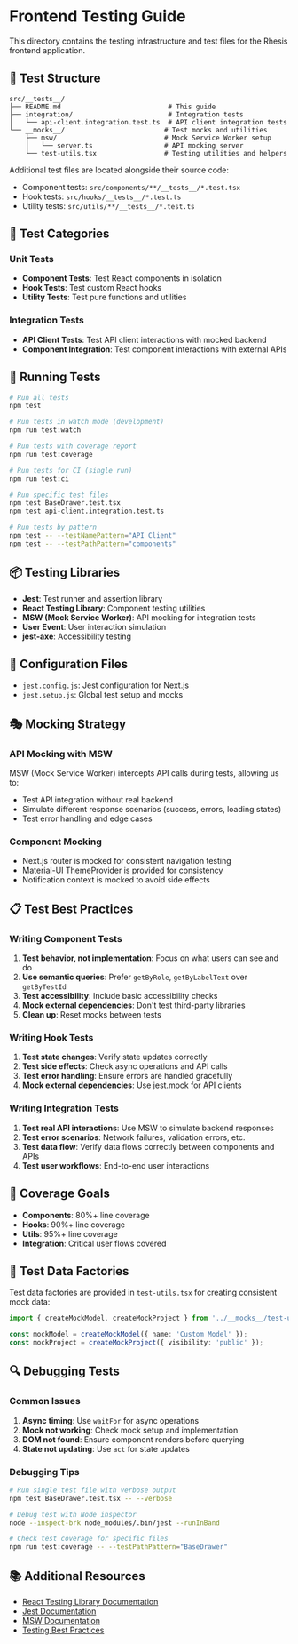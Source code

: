 # Frontend Testing Guide

This directory contains the testing infrastructure and test files for the Rhesis frontend application.

## 📁 Test Structure

```
src/__tests__/
├── README.md                           # This guide
├── integration/                        # Integration tests
│   └── api-client.integration.test.ts  # API client integration tests
└── __mocks__/                         # Test mocks and utilities
    ├── msw/                           # Mock Service Worker setup
    │   └── server.ts                  # API mocking server
    └── test-utils.tsx                 # Testing utilities and helpers
```

Additional test files are located alongside their source code:

- Component tests: `src/components/**/__tests__/*.test.tsx`
- Hook tests: `src/hooks/__tests__/*.test.ts`
- Utility tests: `src/utils/**/__tests__/*.test.ts`

## 🧪 Test Categories

### Unit Tests

- **Component Tests**: Test React components in isolation
- **Hook Tests**: Test custom React hooks
- **Utility Tests**: Test pure functions and utilities

### Integration Tests

- **API Client Tests**: Test API client interactions with mocked backend
- **Component Integration**: Test component interactions with external APIs

## 🚀 Running Tests

```bash
# Run all tests
npm test

# Run tests in watch mode (development)
npm run test:watch

# Run tests with coverage report
npm run test:coverage

# Run tests for CI (single run)
npm run test:ci

# Run specific test files
npm test BaseDrawer.test.tsx
npm test api-client.integration.test.ts

# Run tests by pattern
npm test -- --testNamePattern="API Client"
npm test -- --testPathPattern="components"
```

## 📦 Testing Libraries

- **Jest**: Test runner and assertion library
- **React Testing Library**: Component testing utilities
- **MSW (Mock Service Worker)**: API mocking for integration tests
- **User Event**: User interaction simulation
- **jest-axe**: Accessibility testing

## 🔧 Configuration Files

- `jest.config.js`: Jest configuration for Next.js
- `jest.setup.js`: Global test setup and mocks

## 🎭 Mocking Strategy

### API Mocking with MSW

MSW (Mock Service Worker) intercepts API calls during tests, allowing us to:

- Test API integration without real backend
- Simulate different response scenarios (success, errors, loading states)
- Test error handling and edge cases

### Component Mocking

- Next.js router is mocked for consistent navigation testing
- Material-UI ThemeProvider is provided for consistency
- Notification context is mocked to avoid side effects

## 📋 Test Best Practices

### Writing Component Tests

1. **Test behavior, not implementation**: Focus on what users can see and do
2. **Use semantic queries**: Prefer `getByRole`, `getByLabelText` over `getByTestId`
3. **Test accessibility**: Include basic accessibility checks
4. **Mock external dependencies**: Don't test third-party libraries
5. **Clean up**: Reset mocks between tests

### Writing Hook Tests

1. **Test state changes**: Verify state updates correctly
2. **Test side effects**: Check async operations and API calls
3. **Test error handling**: Ensure errors are handled gracefully
4. **Mock external dependencies**: Use jest.mock for API clients

### Writing Integration Tests

1. **Test real API interactions**: Use MSW to simulate backend responses
2. **Test error scenarios**: Network failures, validation errors, etc.
3. **Test data flow**: Verify data flows correctly between components and APIs
4. **Test user workflows**: End-to-end user interactions

## 🎯 Coverage Goals

- **Components**: 80%+ line coverage
- **Hooks**: 90%+ line coverage
- **Utils**: 95%+ line coverage
- **Integration**: Critical user flows covered

## 📝 Test Data Factories

Test data factories are provided in `test-utils.tsx` for creating consistent mock data:

```typescript
import { createMockModel, createMockProject } from '../__mocks__/test-utils';

const mockModel = createMockModel({ name: 'Custom Model' });
const mockProject = createMockProject({ visibility: 'public' });
```

## 🔍 Debugging Tests

### Common Issues

1. **Async timing**: Use `waitFor` for async operations
2. **Mock not working**: Check mock setup and implementation
3. **DOM not found**: Ensure component renders before querying
4. **State not updating**: Use `act` for state updates

### Debugging Tips

```bash
# Run single test file with verbose output
npm test BaseDrawer.test.tsx -- --verbose

# Debug test with Node inspector
node --inspect-brk node_modules/.bin/jest --runInBand

# Check test coverage for specific files
npm run test:coverage -- --testPathPattern="BaseDrawer"
```

## 📚 Additional Resources

- [React Testing Library Documentation](https://testing-library.com/docs/react-testing-library/intro/)
- [Jest Documentation](https://jestjs.io/docs/getting-started)
- [MSW Documentation](https://mswjs.io/)
- [Testing Best Practices](https://kentcdodds.com/blog/common-mistakes-with-react-testing-library)
